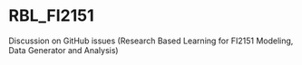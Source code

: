 # RBL_FI2151
Discussion on GitHub issues (Research Based Learning for FI2151 Modeling, Data Generator and Analysis)
